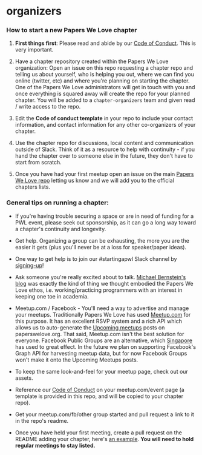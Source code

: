 # organizers

### How to start a new Papers We Love chapter

1. **First things first**: Please read and abide by our [Code of Conduct](https://github.com/papers-we-love/papers-we-love/blob/master/CODE_OF_CONDUCT.md). This is very important.

1. Have a chapter repository created within the Papers We Love organization: Open an issue on this repo requesting a chapter repo and telling us about yourself, who is helping you out, where we can find you online (twitter, etc) and where you're planning on starting the chapter. One of the Papers We Love administrators will get in touch with you and once everything is squared away will create the repo for your planned chapter. You will be added to a `chapter-organizers` team and given read / write access to the repo.

1. Edit the **Code of conduct template** in your repo to include your contact information, and contact information for any other co-organizers of your chapter.

1. Use the chapter repo for discussions, local content and communication outside of Slack. Think of it as a resource to help with continuity - if you hand the chapter over to someone else in the future, they don't have to start from scratch.

1. Once you have had your first meetup open an issue on the main [Papers We Love repo](https://github.com/papers-we-love/papers-we-love) letting us know and we will add you to the official chapters lists.

### General tips on running a chapter:

* If you're having trouble securing a space or are in need of funding for a PWL event, please seek out sponsorship, as it can go a long way toward a chapter's continuity and longevity.

* Get help. Organizing a group can be exhausting, the more you are the easier it gets (plus you'll never be at a loss for speaker/paper ideas).

* One way to get help is to join our #startingapwl Slack channel by [signing-up](http://papersweloveslack.herokuapp.com/)!

* Ask someone you're really excited about to talk. [Michael Bernstein's blog](http://michaelrbernste.in/) was exactly the kind of thing we thought embodied the Papers We Love ethos, i.e. working/practicing programmers with an interest in keeping one toe in academia.

* Meetup.com / Facebook - You'll need a way to advertise and manage your meetups. Traditionally Papers We Love has used [Meetup.com](https://secure.meetup.com/create/) for this purpose. It has an excellent RSVP system and a rich API which allows us to auto-generate the [Upcoming meetups](http://paperswelove.org/tags/chapters/) posts on paperswelove.org. That said, Meetup.com isn't the best solution for everyone. Facebook Public Groups are an alternative, which [Singapore](https://www.facebook.com/groups/paperswelovesg/) has used to great effect. In the future we plan on supporting Facebook's Graph API for harvesting meetup data, but for now Facebook Groups won't make it onto the Upcoming Meetups posts.

* To keep the same look-and-feel for your meetup page, check out our assets.

* Reference our [Code of Conduct](https://github.com/papers-we-love/papers-we-love/blob/master/CODE_OF_CONDUCT.md) on your meetup.com/event page (a template is provided in this repo, and will be copied to your chapter repo).

* Get your meetup.com/fb/other group started and pull request a link to it in the repo's readme.

* Once you have held your first meeting, create a pull request on the README adding your chapter, here's [an example](https://github.com/papers-we-love/papers-we-love/pull/367). **You will need to hold regular meetings to stay listed.**
